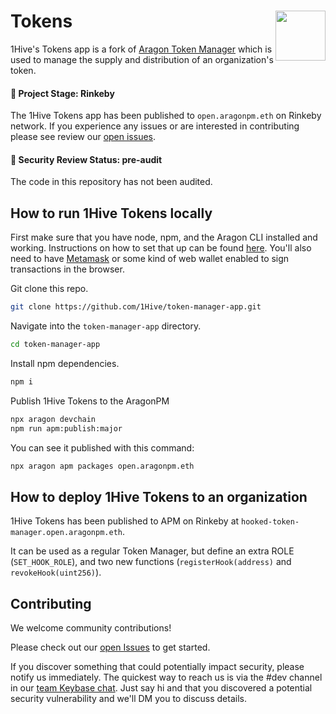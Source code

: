 # Tokens <img align="right" src="https://github.com/1Hive/website/blob/master/website/static/img/bee.png" height="80px" />

1Hive's Tokens app is a fork of [Aragon Token Manager](https://github.com/aragon/aragon-apps/tree/master/apps/token-manager) which is used to manage the supply and distribution of an organization's token.

#### 🐲 Project Stage: Rinkeby

The 1Hive Tokens app has been published to `open.aragonpm.eth` on Rinkeby network. If you experience any issues or are interested in contributing please see review our [open issues](https://github.com/1hive/token-manager-app/issues).

#### 🚨 Security Review Status: pre-audit

The code in this repository has not been audited.

## How to run 1Hive Tokens locally

First make sure that you have node, npm, and the Aragon CLI installed and working. Instructions on how to set that up can be found [here](https://hack.aragon.org/docs/cli-intro.html). You'll also need to have [Metamask](https://metamask.io) or some kind of web wallet enabled to sign transactions in the browser.

Git clone this repo.

```sh
git clone https://github.com/1Hive/token-manager-app.git
```

Navigate into the `token-manager-app` directory.

```sh
cd token-manager-app
```

Install npm dependencies.

```sh
npm i
```

Publish 1Hive Tokens to the AragonPM

```sh
npx aragon devchain
npm run apm:publish:major
```

You can see it published with this command:

```sh
npx aragon apm packages open.aragonpm.eth
```

## How to deploy 1Hive Tokens to an organization

1Hive Tokens has been published to APM on Rinkeby at `hooked-token-manager.open.aragonpm.eth`.

It can be used as a regular Token Manager, but define an extra ROLE (`SET_HOOK_ROLE`), and two new functions (`registerHook(address)` and `revokeHook(uint256)`).

## Contributing

We welcome community contributions!

Please check out our [open Issues](https://github.com/1hive/token-manager-app/issues) to get started.

If you discover something that could potentially impact security, please notify us immediately. The quickest way to reach us is via the #dev channel in our [team Keybase chat](https://1hive.org/contribute/keybase). Just say hi and that you discovered a potential security vulnerability and we'll DM you to discuss details.
